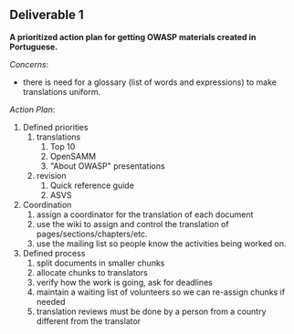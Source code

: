 ## **Deliverable 1**

**A prioritized action plan for getting OWASP materials created in
Portuguese.**

*Concerns*:

  - there is need for a glossary (list of words and expressions) to make
    translations uniform.

*Action Plan*:

1.  Defined priorities
    1.  translations
        1.  Top 10
        2.  OpenSAMM
        3.  "About OWASP" presentations
    2.  revision
        1.  Quick reference guide
        2.  ASVS
2.  Coordination
    1.  assign a coordinator for the translation of each document
    2.  use the wiki to assign and control the translation of
        pages/sections/chapters/etc.
    3.  use the mailing list so people know the activities being worked
        on.
3.  Defined process
    1.  split documents in smaller chunks
    2.  allocate chunks to translators
    3.  verify how the work is going, ask for deadlines
    4.  maintain a waiting list of volunteers so we can re-assign chunks
        if needed
    5.  translation reviews must be done by a person from a country
        different from the translator